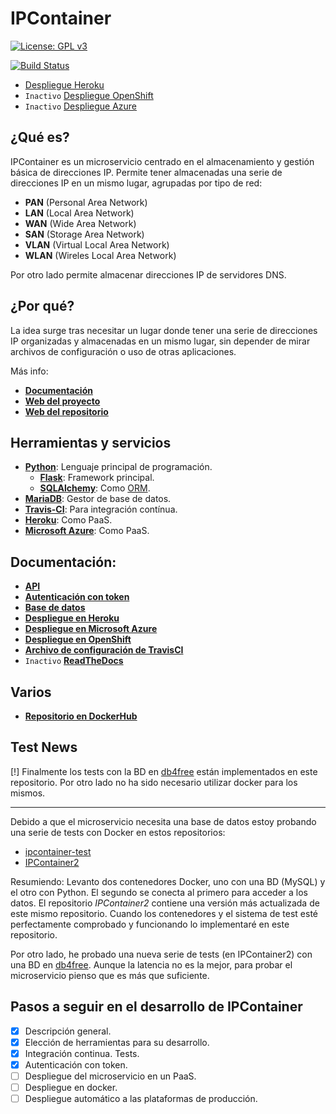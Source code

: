 # IPContainer

[![License: GPL v3](https://img.shields.io/badge/License-GPL%20v3-blue.svg)](https://www.gnu.org/licenses/gpl-3.0) 

[![Build Status](https://travis-ci.com/harvestcore/IPContainer.svg?branch=master)](https://travis-ci.com/harvestcore/IPContainer)


- [Despliegue Heroku](https://ipcontainer.herokuapp.com/)
- `Inactivo` [Despliegue OpenShift]()
- `Inactivo` [Despliegue Azure](https://ipcontainer.azurewebsites.net/)



## ¿Qué es?

IPContainer es un microservicio centrado en el almacenamiento y gestión básica de direcciones IP. Permite tener almacenadas una serie de direcciones IP en un mismo lugar, agrupadas por tipo de red:

- **PAN** (Personal Area Network)
- **LAN** (Local Area Network)
- **WAN** (Wide Area Network)
- **SAN** (Storage Area Network)
- **VLAN** (Virtual Local Area Network)
- **WLAN** (Wireles Local Area Network)

Por otro lado permite almacenar direcciones IP de servidores DNS.



## ¿Por qué?

La idea surge tras necesitar un lugar donde tener una serie de direcciones IP organizadas y almacenadas en un mismo lugar, sin depender de mirar archivos de configuración o uso de otras aplicaciones.

Más info:

- [**Documentación**](#doc)
- [**Web del proyecto**](https://harvestcore.github.io/es/ipcontainer/index.html)
- [**Web del repositorio**](https://harvestcore.github.io/IPContainer)



## Herramientas y servicios

- [**Python**](https://www.python.org/): Lenguaje principal de programación.
  - [**Flask**](http://flask.pocoo.org/): Framework principal.
  - [**SQLAlchemy**](https://www.sqlalchemy.org/): Como [ORM](https://es.wikipedia.org/wiki/Mapeo_objeto-relacional).
- [**MariaDB**](https://mariadb.org/): Gestor de base de datos.
- [**Travis-CI**](https://travis-ci.org/): Para integración contínua.
- [**Heroku**](https://www.heroku.com/): Como PaaS.
- [**Microsoft Azure**](https://azure.microsoft.com/es-es/): Como PaaS.

<div id='doc' />

## Documentación:

- [**API**](docs/api.md)
- [**Autenticación con token**](docs/auth.md)
- [**Base de datos**](docs/bd.md)
- [**Despliegue en Heroku**](docs/heroku.md)
- [**Despliegue en Microsoft Azure**](docs/azure.md)
- [**Despliegue en OpenShift**](docs/openshift.md)
- [**Archivo de configuración de TravisCI**](.travis.yml)
- `Inactivo` [**ReadTheDocs**](https://ipcontainer.readthedocs.io)


## Varios

- [**Repositorio en DockerHub**](https://hub.docker.com/r/harvestcore/ipcontainer)

## Test News

[!] Finalmente los tests con la BD en [db4free](https://www.db4free.net/) están implementados en este repositorio. Por otro lado no ha sido necesario utilizar docker para los mismos.

-----

Debido a que el microservicio necesita una base de datos estoy probando una serie de tests con Docker en estos repositorios:

- [ipcontainer-test](https://github.com/harvestcore/ipcontainer-test)
- [IPContainer2](https://github.com/harvestcore/IPContainer2)

Resumiendo: Levanto dos contenedores Docker, uno con una BD (MySQL) y el otro con Python. El segundo se conecta al primero para acceder a los datos. El repositorio *IPContainer2* contiene una versión más actualizada de este mismo repositorio. Cuando los contenedores y el sistema de test esté perfectamente comprobado y funcionando lo implementaré en este repositorio.

Por otro lado, he probado una nueva serie de tests (en IPContainer2) con una BD en [db4free](https://www.db4free.net/). Aunque la latencia no es la mejor, para probar el microservicio pienso que es más que suficiente.


## Pasos a seguir en el desarrollo de IPContainer

- [x] Descripción general.
- [x] Elección de herramientas para su desarrollo.
- [x] Integración continua. Tests.
- [x] Autenticación con token.
- [ ] Despliegue del microservicio en un PaaS.
- [ ] Despliegue en docker.
- [ ] Despliegue automático a las plataformas de producción.
